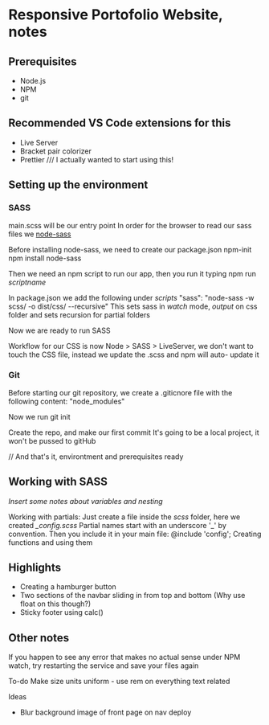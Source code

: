 # Responsive Portofolio Website, notes

## Prerequisites
- Node.js
- NPM
- git

## Recommended VS Code extensions for this
- Live Server
- Bracket pair colorizer
- Prettier /// I actually wanted to start using this!


## Setting up the environment

### SASS

main.scss will be our entry point
In order for the browser to read our sass files we 
[node-sass](https://github.com/sass/node-sass)


Before installing node-sass, we need to create our package.json
    npm-init
    npm install node-sass

Then we need an npm script to run our app, then you run it typing 
    npm run *scriptname*

In package.json we add the following under *scripts*
    "sass": "node-sass -w scss/ -o dist/css/ --recursive"
    This sets sass in *watch* mode, *output* on css folder and sets
    recursion for partial folders

Now we are ready to run SASS

Workflow for our CSS is now Node > SASS > LiveServer, we don't want 
to touch the CSS file, instead we update the .scss and npm will auto-
update it

### Git

Before starting our git repository, we create a .giticnore file with
the following content:
"node_modules"

Now we run
    git init

Create the repo, and make our first commit
It's going to be a local project, it won't be pussed to gitHub

// And that's it, environtment and prerequisites ready


## Working with SASS

*Insert some notes about variables and nesting*

Working with partials:
Just create a file inside the *scss* folder, here we created *_config.scss*
Partial names start with an underscore '_' by convention.
Then you include it in your main file:
    @include 'config';
Creating functions and using them

## Highlights

- Creating a hamburger button
- Two sections of the navbar sliding in from top and bottom
  (Why use float on this though?)
- Sticky footer using calc()


## Other notes

If you happen to see any error that makes no actual sense under NPM watch,
try restarting the service and save your files again

To-do
  Make size units uniform - use rem on everything text related

Ideas
- Blur background image of front page on nav deploy